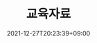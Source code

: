---
title: 교육자료
date: 2021-12-27T20:23:39+09:00
banner:
  title:
  summary:
  imageLink: /images/banner-archive-main.png
  itemLink:
---